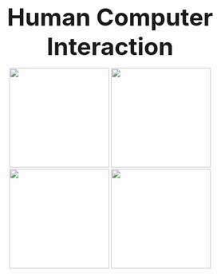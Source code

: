 <p align="center">
  <b><font size="20">Human Computer Interaction</font></b>
</p>
<p align="center">
  <img src="https://user-images.githubusercontent.com/68363309/227771218-78b3117f-7a60-4589-bce9-cab1b86ab272.png" width="200" />
  <img src="https://user-images.githubusercontent.com/68363309/227771245-1ecada9e-716d-403c-8d33-7605b0b80768.png" width="200" />
  <img src="https://user-images.githubusercontent.com/68363309/227771046-5bf0a916-87ee-4ef5-93db-c55205aa4c2a.png" width="200" />
  <img src="https://user-images.githubusercontent.com/68363309/227771089-34f84b2e-0585-411c-8284-10937f8fc1ef.png" width="200" />
</p>
